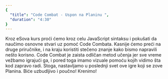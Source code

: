 ```yaml
---
{
  "title": "Code Combat - Uspon na Planinu ",
  "duration": "4:30"
}
---
```


Kroz eSova kurs proći ćemo kroz celu JavaScript sintaksu i pokušati da naučimo osnovne stvari uz pomoć Code Combata. Kasnije ćemo preći na druge priručnike, i na kraju koristiti stečeno znanje kako bismo napravili nešto korisno. Code Combat je zaista odličan metod učenja jer sve vreme vežbamo igrajući ga, i pored toga imamo vizuale pomoću kojih vidimo šta kod zapravo radi. Stoga, nastavljamo u poslednji svet ove igre koji se zove Planina. Biće uzbudljivo i poučno! Krenimo!


